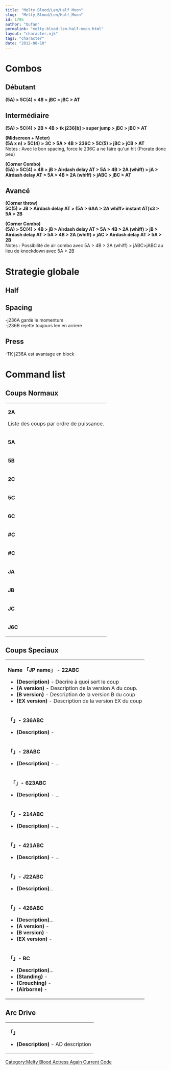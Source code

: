 ```yaml
---
title: "Melty Blood/Len/Half Moon"
slug:  "Melty_Blood/Len/Half_Moon"
id: 1795
author: "Oufan"
permalink: "melty-blood-len-half-moon.html"
layout: "character.njk"
tags: "character"
date: "2012-08-10"
---
```


# Combos

## Débutant

**(5A) \> 5C(4) \> 4B \> jBC \> jBC \> AT**

## Intermédiaire

**(5A) \> 5C(4) \> 2B \> 4B \> tk j236\[b\] \> super jump \> jBC \> jBC
\> AT**

  
**(Midscreen + Meter)**  
**(5A x n) \> 5C(4) \> 3C \> 5A \> 4B \> 236C \> 5C(5) \> jBC \> jCB \>
AT**  
Notes : Avec le bon spacing, force le 236C a ne faire qu'un hit (Prorate
donc peu)

  
**(Corner Combo)**  
**(5A) \> 5C(4) \> 4B \> jB \> Airdash delay AT \> 5A \> 4B \> 2A
(whiff) \> jA \> Airdash delay AT \> 5A \> 4B \> 2A (whiff) \> jABC \>
jBC \> AT**

## Avancé

**(Corner throw)**  
**5C(5) \> JB \> Airdash delay AT \> (5A \> 6AA \> 2A whiff\> instant
AT)x3 \> 5A \> 2B**

  
**(Corner Combo)**  
**(5A) \> 5C(4) \> 4B \> jB \> Airdash delay AT \> 5A \> 4B \> 2A
(whiff) \> jB \> Airdash delay AT \> 5A \> 4B \> 2A (whiff) \> jAC \>
Airdash delay AT \> 5A \> 2B**  
Notes : Possibilité de air combo avec 5A \> 4B \> 2A (whiff) \>
jABC\>jABC au lieu de knockdown avec 5A \> 2B

# Strategie globale

## Half

## Spacing

-j236A garde le momentum  
-j236B rejette toujours len en arriere

## Press

-TK j236A est avantage en block

# Command list

## Coups Normaux

<table>
<tbody>
<tr class="odd">
<td><p><strong>2A</strong></p>
<p>Liste des coups par ordre de puissance.</p></td>
</tr>
<tr class="even">
<td><p><strong>5A</strong></p></td>
</tr>
<tr class="odd">
<td><p><strong>5B</strong></p></td>
</tr>
<tr class="even">
<td><p><strong>2C</strong></p></td>
</tr>
<tr class="odd">
<td><p><strong>5C</strong></p></td>
</tr>
<tr class="even">
<td><p><strong>6C</strong></p></td>
</tr>
<tr class="odd">
<td><p><strong>#C</strong></p></td>
</tr>
<tr class="even">
<td><p><strong>#C</strong></p></td>
</tr>
<tr class="odd">
<td><p><strong>JA</strong></p></td>
</tr>
<tr class="even">
<td><p><strong>JB</strong></p></td>
</tr>
<tr class="odd">
<td><p><strong>JC</strong></p></td>
</tr>
<tr class="even">
<td><p><strong>J6C</strong></p></td>
</tr>
</tbody>
</table>

## Coups Speciaux

<table>
<tbody>
<tr class="odd">
<td><p><strong>Name 「JP name」 - 22ABC</strong></p>
<ul>
<li><strong>(Description)</strong> - Décrire à quoi sert le coup</li>
<li><strong>(A version)</strong> - Description de la version A du
coup.</li>
<li><strong>(B version)</strong> - Description de la version B du
coup</li>
<li><strong>(EX version)</strong> - Description de la version EX du
coup</li>
</ul></td>
</tr>
<tr class="even">
<td><p><strong>「」- 236ABC</strong></p>
<ul>
<li><strong>(Description)</strong> -</li>
</ul></td>
</tr>
<tr class="odd">
<td><p><strong>「」- 28ABC</strong></p>
<ul>
<li><strong>(Description)</strong> - ...</li>
</ul></td>
</tr>
<tr class="even">
<td><p><strong>　「」- 623ABC</strong></p>
<ul>
<li><strong>(Description)</strong> - ...</li>
</ul></td>
</tr>
<tr class="odd">
<td><p><strong>「」- 214ABC</strong></p>
<ul>
<li><strong>(Description)</strong> - ...</li>
</ul></td>
</tr>
<tr class="even">
<td><p><strong>「」- 421ABC</strong></p>
<ul>
<li><strong>(Description)</strong> - ...</li>
</ul></td>
</tr>
<tr class="odd">
<td><p><strong>「」- J22ABC</strong></p>
<ul>
<li><strong>(Description)</strong>...</li>
</ul></td>
</tr>
<tr class="even">
<td><p><strong>「」- 426ABC</strong></p>
<ul>
<li><strong>(Description)</strong>...</li>
<li><strong>(A version)</strong> -</li>
<li><strong>(B version)</strong> -</li>
<li><strong>(EX version)</strong> -</li>
</ul></td>
</tr>
<tr class="odd">
<td><p><strong>「」- BC</strong></p>
<ul>
<li><strong>(Description)</strong>...</li>
<li><strong>(Standing)</strong> -</li>
<li><strong>(Crouching)</strong> -</li>
<li><strong>(Airborne)</strong> -</li>
</ul></td>
</tr>
</tbody>
</table>

## Arc Drive

<table>
<tbody>
<tr class="odd">
<td><p><strong>「」</strong></p>
<ul>
<li><strong>(Description)</strong> - AD description</li>
</ul></td>
</tr>
</tbody>
</table>

[Category:Melty Blood Actress Again Current
Code](Category:Melty_Blood_Actress_Again_Current_Code)
